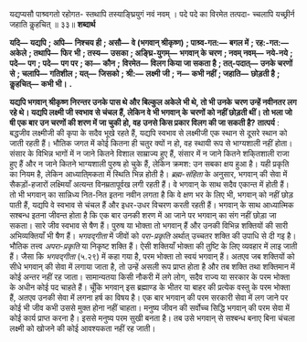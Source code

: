  

यद्यप्यसौ पाश्र्वगतो रहोगत- स्तथापि तस्याङ्घ्रियुगं नवं नवम् । पदे पदे का विरमेत तत्पदा- च्चलापि यच्छ्रीर्न जहाति कॢहचित् ॥ ३३॥ **शब्दार्थ** 

**यदि—** **यद्यपि** **; अपि—** **निश्चय ही** **; असौ—** **वे (भगवान् श्रीकृष्ण)** **; पाश्र्व-गत:—** **बगल में** **; रह:-गत:—** **अकेले** **; तथापि—** **फिर** **भी** **; तस्य—** **उसका** **; अङ्घ्रि-युगम्—** **भगवान् के चरण** **; नवम् नवम्—** **नये-नये** **; पदे—** **पग** **; पदे—** **पग पर** **; का—** **कौन** **;** **विरमेत—** **विलग किया जा सकता है** **; तत्-पदात्—** **उनके चरणों से** **; चलापि—** **गतिशील** **; यत्—** **जिसको** **; श्री:—** **लक्ष्मी जी** **;** **न—** **कभी नहीं** **; जहाति—** **छोड़ती है** **; कॢहचित्—** **कभी भी।** **.** 

**यद्यपि भगवान् श्रीकृष्ण निरन्तर उनके पास थे और बिल्कुल अकेले भी थे, तो भी उनके** **चरण उन्हें नवीनतर लग रहे थे। यद्यपि लक्ष्मी जी स्वभाव से चंचल हैं, लेकिन वे भी भगवान् के** **चरणों को नहीं छोड़ती थीं। तो भला जो षी एक बार उन चरणों की शरण में जा चुकी हो, वह** **उनसे किस प्रकार विलग की जा सकती है?** **तात्पर्य** : बद्धजीव लक्ष्मीजी की कृपा के सदैव भूखे रहते हैं, यद्यपि स्वभाव से लक्ष्मीजी एक स्थान से दूसरे स्थान को जाती रहती हैं। भौतिक जगत में कोई कितना ही चतुर क्यों न हो, वह स्थायी रूप से भाग्यशाली नहीं होता। संसार के विभिन्न भागों में न जाने कितने विशाल साम्राज्य हुए हैं, संसार में न जाने कितने शकि्तशाली राजा हुए हैं और न जाने कितने भाग्यशाली पुरुष हो चुके हैं, लेकिन क्रमश: उन सबका क्षय हुआ है। यही प्रकृति का नियम है, लेकिन आध्याति्मकता में स्थिति भिन्न होती है। *ब्रह्म-संहिता* के अनुसार, भगवान् की सेवा में सैकड़ों-हजारों लक्ष्मियाँ अत्यन्त विनम्रतापूर्वख लगी रहती हैं। वे भगवान् के साथ सदैव एकान्त में होती हैं। तो भी भगवान् का सान्निध्य नित-नित इतना नवीन लगता है कि वे क्षण भर के लिए भी, भगवान् को नहीं छोड़ पाती हैं, यद्यपि वे स्वभाव से चंचल हैं और इधर-उधर विचरण करती रहती हैं। भगवान् के साथ आध्यात्मिक सश्बन्ध इतना जीवन्त होता है कि एक बार उनकी शरण में आ जाने पर भगवान् का संग नहीं छोड़ा जा सकता। सारे जीव स्वभाव से षैण हैं। पुरुष या भोक्ता तो भगवान् हैं और उनकी विभिन्न शक्तियों की सारी अभिव्यक्तियाँ भी षैण हैं। *भगवद्गीता* में जीवों को *परा-प्रकृति* अर्थात् उच्चतर शक्ति की उपाधि से दी गइ है। भौतिक तत्त्व *अपरा-प्रकृति* या निकृष्ट शक्ति हैं। ऐसी शक्तियाँ भोक्ता की तुष्टि के लिए व्यवहार में लाइ जाती हैं। जैसा कि *भगवद्गीता* (५.२९) में कहा गया है, परम भोक्ता तो स्वयं भगवान् हैं। अतएव जब शक्तियों को सीधे भगवान् की सेवा में लगाया जाता है, तो उन्हें असली रूप प्राप्त होता है और तब शक्ति तथा शक्तिमान में कोई अन्तर नहीं रह जाता। सामान्यतया किसी नौकरी में लगे लोग, सदैव राज्य या सरकार के परम भोक्ता के अधीन कोई पद चाहते हैं। चूँकि भगवान् इस ब्रह्माण्ड के भीतर या बाहर की प्रत्येक वस्तु के परम भोक्ता हैं, अतएव उनकी सेवा में लगना हर्ष का विषय है। एक बार भगवान् की परम सरकारी सेवा में लग जाने पर कोई भी जीव कभी उससे मुक्त होना नहीं चाहता। मनुष्य जीवन की सर्वोच्च सिद्धि भगवान् की परम सेवा में कोई कार्य प्राप्त करना है। इससे मनुष्य परम सुखी बनता है। तब उसे भगवान् से सश्बन्ध बनाए बिना चंचला लक्ष्मी को खोजने की कोई आवश्यकता नहीं रह जाती। 